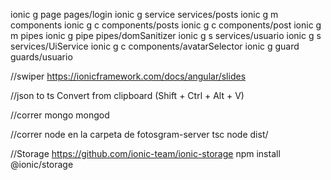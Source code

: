  ionic g page pages/login
 ionic g service services/posts
 ionic g m components
 ionic g c components/posts
 ionic g c components/post
 ionic g m pipes
 ionic g pipe pipes/domSanitizer
 ionic g s services/usuario
 ionic g s services/UiService
 ionic g c components/avatarSelector
 ionic g guard guards/usuario

//swiper
    https://ionicframework.com/docs/angular/slides  

//json to ts
 Convert from clipboard (Shift + Ctrl + Alt + V)


//correr mongo
mongod

//correr node en la carpeta de fotosgram-server
 tsc
 node dist/

 //Storage
 https://github.com/ionic-team/ionic-storage
 npm install @ionic/storage

